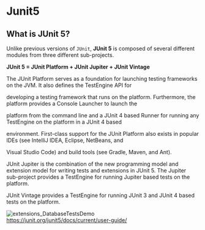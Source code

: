 # Junit5
## What is JUnit 5?

Unlike previous versions of ``JUnit``, **JUnit 5** is composed of several different modules from three different sub-projects.


**JUnit 5 = JUnit Platform + JUnit Jupiter + JUnit Vintage**



The JUnit Platform serves as a foundation for launching testing frameworks on the JVM. It also defines the TestEngine API for 

developing a testing framework that runs on the platform. Furthermore, the platform provides a Console Launcher to launch the 

platform from the command line and a JUnit 4 based Runner for running any TestEngine on the platform in a JUnit 4 based 

environment. First-class support for the JUnit Platform also exists in popular IDEs (see IntelliJ IDEA, Eclipse, NetBeans, and 

Visual Studio Code) and build tools (see Gradle, Maven, and Ant).

JUnit Jupiter is the combination of the new programming model and extension model for writing tests and extensions in JUnit 5. The 
Jupiter sub-project provides a TestEngine for running Jupiter based tests on the platform.

JUnit Vintage provides a TestEngine for running JUnit 3 and JUnit 4 based tests on the platform.

![extensions_DatabaseTestsDemo](https://user-images.githubusercontent.com/26750131/79479277-889fe600-7fda-11ea-97c4-ea8b7d5d77aa.png)
https://junit.org/junit5/docs/current/user-guide/
